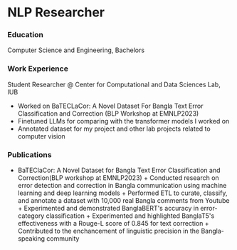 # NLP Researcher

### Education
Computer Science and Engineering, Bachelors


### Work Experience
Student Researcher @ Center for Computational and Data Sciences Lab, IUB
- Worked on BaTECLaCor: A Novel Dataset For Bangla Text Error Classification and Correction (BLP Workshop at EMNLP2023)
- Finetuned LLMs for comparing with the transformer models I worked on
- Annotated dataset for my project and other lab projects related to computer vision

### Publications
- BaTEClaCor: A Novel Dataset for Bangla Text Error Classification and Correction(BLP workshop at EMNLP2023)
      + Conducted research on error detection and correction in Bangla communication using machine learning and deep learning models
      + Performed ETL to curate, classify, and annotate a dataset with 10,000 real Bangla comments from Youtube
      + Experimented and demonstrated BanglaBERT's accuracy in error-category classification
      + Experimented and highlighted BanglaT5's effectiveness with a Rouge-L score of 0.845 for text correction
      + Contributed to the enchancement of linguistic precision in the Bangla-speaking community

